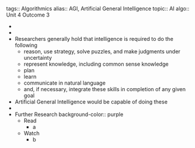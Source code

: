 tags:: Algorithmics
alias:: AGI, Artificial General Intelligence
topic:: AI
algo:: Unit 4 Outcome 3

-
-
- Researchers generally hold that intelligence is required to do the following
	- reason, use strategy, solve puzzles, and make judgments under uncertainty
	- represent knowledge, including common sense knowledge
	- plan
	- learn
	- communicate in natural language
	- and, if necessary, integrate these skills in completion of any given goal
- Artificial General Intelligence would be capable of doing these
-
- Further Research
  background-color:: purple
	- Read
		- a
	- Watch
		- b